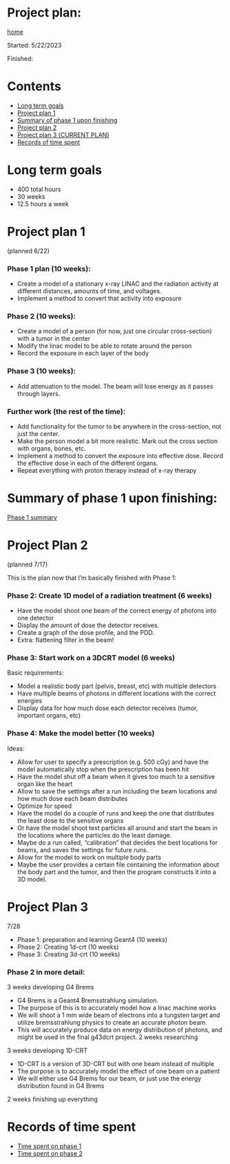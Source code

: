 # Project plan:

[home](README.md)

Started: 5/22/2023

Finished:

# Contents
- [Long term goals](#long-term-goals)
- [Project plan 1](#project-plan-1)
- [Summary of phase 1 upon finishing](#summary-of-phase-1-upon-finishing)
- [Project plan 2](#project-plan-2)
- [Project plan 3 (CURRENT PLAN)](#project-plan-3)
- [Records of time spent](#records-of-time-spent)

# Long term goals

- 400 total hours
- 30 weeks
- 12.5 hours a week

# Project plan 1
(planned 6/22)
### Phase 1 plan (10 weeks):
- Create a model of a stationary x-ray LINAC and the radiation activity at different distances, amounts of time, and voltages.
- Implement a method to convert that activity into exposure

### Phase 2 (10 weeks): 
- Create a model of a person (for now, just one circular cross-section) with a tumor in the center
- Modify the linac model to be able to rotate around the person 
- Record the exposure in each layer of the body

### Phase 3 (10 weeks):
- Add attenuation to the model. The beam will lose energy as it passes through layers.

### Further work (the rest of the time): 
- Add functionality for the tumor to be anywhere in the cross-section, not just the center.
- Make the person model a bit more realistic. Mark out the cross section with organs, bones, etc.
- Implement a method to convert the exposure into effective dose. Record the effective dose in each of the different organs.
- Repeat everything with proton therapy instead of x-ray therapy

# Summary of phase 1 upon finishing:
[Phase 1 summary](phase_1_completion_summary.md)

# Project Plan 2
(planned 7/17)

This is the plan now that I’m basically finished with Phase 1:

### Phase 2: Create 1D model of a radiation treatment (6 weeks)
- Have the model shoot one beam of the correct energy of photons into one detector
- Display the amount of dose the detector receives. 
- Create a graph of the dose profile, and the PDD. 
- Extra: flattening filter in the beam!

### Phase 3: Start work on a 3DCRT model (6 weeks)
Basic requirements:
- Model a realistic body part (pelvis, breast, etc) with multiple detectors
- Have multiple beams of photons in different locations with the correct energies
- Display data for how much dose each detector receives (tumor, important organs, etc)

### Phase 4: Make the model better (10 weeks)
Ideas:
- Allow for user to specify a prescription (e.g. 500 cGy) and have the model automatically stop when the prescription has been hit
- Have the model shut off a beam when it gives too much to a sensitive organ like the heart
- Allow to save the settings after a run including the beam locations and how much dose each beam distributes
- Optimize for speed
- Have the model do a couple of runs and keep the one that distributes the least dose to the sensitive organs
- Or have the model shoot test particles all around and start the beam in the locations where the particles do the least damage.
- Maybe do a run called, “calibration” that decides the best locations for beams, and saves the settings for future runs.
- Allow for the model to work on multiple body parts
- Maybe the user provides a certain file containing the information about the body part and the tumor, and then the program constructs it into a 3D model.  

# Project Plan 3
7/28

- Phase 1: preparation and learning Geant4 (10 weeks)
- Phase 2: Creating 1d-crt (10 weeks)
- Phase 3: Creating 3d-crt (10 weeks)

### Phase 2 in more detail:
3 weeks developing G4 Brems
- G4 Brems is a Geant4 Bremsstrahlung simulation.
- The purpose of this is to accurately model how a linac machine works
- We will shoot a 1 mm wide beam of electrons into a tungsten target and utilize bremsstrahlung physics to create an accurate photon beam.
- This will accurately produce data on energy distribution of photons, and might be used in the final g43dcrt project.
2 weeks researching

3 weeks developing 1D-CRT
- 1D-CRT is a version of 3D-CRT but with one beam instead of multiple
- The purpose is to accurately model the effect of one beam on a patient
- We will either use G4 Brems for our beam, or just use the energy distribution found in G4 Brems

2 weeks finishing up everything



# Records of time spent

- [Time spent on phase 1](timeSpentPhase1.md)
- [Time spent on phase 2](timeSpentPhase2.md)
